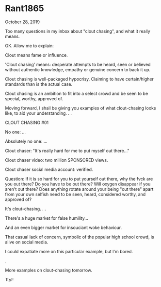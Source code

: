 # Rant1865



October 28, 2019

Too many questions in my inbox about "clout chasing", and what it really means.

OK. Allow me to explain:

Clout means fame or influence.

'Clout chasing' means: desperate attempts to be heard, seen or believed without authentic knowledge, empathy or genuine concern to back it up.

Clout chasing is well-packaged hypocrisy. Claiming to have certain/higher standards than  is the actual case.

Clout chasing is an ambition to fit into a select crowd and be seen to be special, worthy, approved of.

Moving forward, I shall be giving you examples of what clout-chasing looks like, to aid your understanding.
.
.

CLOUT CHASING #01

No one: ...

Absolutely no one: ...

Clout chaser: "It's really hard for me to put myself out there..."

Clout chaser video: two million SPONSORED views.

Clout chaser social media account: verified.

Question: If it is so hard for you to put yourself out there, why the fvck are you out there? 
Do you have to be out there? Will oxygen disappear if you aren't out there? Does anything rotate around your being "out there" apart from your own selfish need to be seen, heard, considered worthy, and approved of?

It's clout-chasing.
. 
.

There's a huge market for false humility...

And an even bigger market for insouciant woke behaviour.

That casual lack of concern, symbolic of the popular high school crowd, is alive on social media.

I could expatiate more on this particular example, but I'm bored.

.

More examples on clout-chasing tomorrow.

Ttyl!